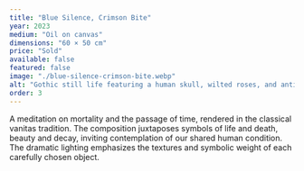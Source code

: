 ```yaml
---
title: "Blue Silence, Crimson Bite"
year: 2023
medium: "Oil on canvas"
dimensions: "60 × 50 cm"
price: "Sold"
available: false
featured: false
image: "./blue-silence-crimson-bite.webp"
alt: "Gothic still life featuring a human skull, wilted roses, and antique pocket watch arranged on weathered wood"
order: 3
---
```


A meditation on mortality and the passage of time, rendered in the classical vanitas tradition. The composition juxtaposes symbols of life and death, beauty and decay, inviting contemplation of our shared human condition. The dramatic lighting emphasizes the textures and symbolic weight of each carefully chosen object.
